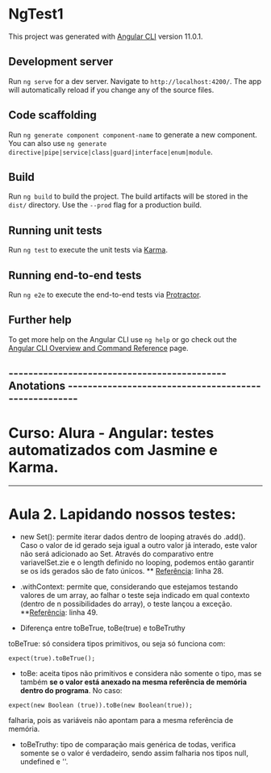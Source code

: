 # NgTest1

This project was generated with [Angular CLI](https://github.com/angular/angular-cli) version 11.0.1.

## Development server

Run `ng serve` for a dev server. Navigate to `http://localhost:4200/`. The app will automatically reload if you change any of the source files.

## Code scaffolding

Run `ng generate component component-name` to generate a new component. You can also use `ng generate directive|pipe|service|class|guard|interface|enum|module`.

## Build

Run `ng build` to build the project. The build artifacts will be stored in the `dist/` directory. Use the `--prod` flag for a production build.

## Running unit tests

Run `ng test` to execute the unit tests via [Karma](https://karma-runner.github.io).

## Running end-to-end tests

Run `ng e2e` to execute the end-to-end tests via [Protractor](http://www.protractortest.org/).

## Further help

To get more help on the Angular CLI use `ng help` or go check out the [Angular CLI Overview and Command Reference](https://angular.io/cli) page.

## -------------------------------------------- Anotations -----------------------------------------------------

# Curso: Alura - Angular: testes automatizados com Jasmine e Karma.

---

# Aula 2. Lapidando nossos testes:

- new Set(): permite iterar dados dentro de looping através do .add(). Caso o valor de id gerado seja igual a outro valor já interado, este valor não será adicionado ao Set. Através do comparativo entre variavelSet.zie e o length definido no looping, podemos então garantir se os ids gerados são de fato únicos.
  \*\* [Referência](https://github.com/DeniseLuiz/testes-de-unidade-karma-jasmine/blob/master/src/app/shared/services/unique-id/unique-id.service.spec.ts): linha 28.

- .withContext: permite que, considerando que estejamos testando valores de um array, ao falhar o teste seja indicado em qual contexto (dentro de n possibilidades do array), o teste lançou a exceção.
  \*\*[Referência](https://github.com/DeniseLuiz/testes-de-unidade-karma-jasmine/blob/master/src/app/shared/services/unique-id/unique-id.service.spec.ts): linha 49.

- Diferença entre toBeTrue, toBe(true) e toBeTruthy

<p>toBeTrue: só considera tipos primitivos, ou seja só funciona com:

```
expect(true).toBeTrue();
```

- toBe: aceita tipos não primitivos e considera não somente o tipo, mas se também <strong>se o valor está anexado na mesma referência de memória dentro do programa</strong>. No caso:

```
expect(new Boolean (true)).toBe(new Boolean(true));
```

falharia, pois as variáveis não apontam para a mesma referência de memória.

- toBeTruthy: tipo de comparação mais genérica de todas, verifica somente se o valor é verdadeiro, sendo assim falharia nos tipos null, undefined e ''.</p>
